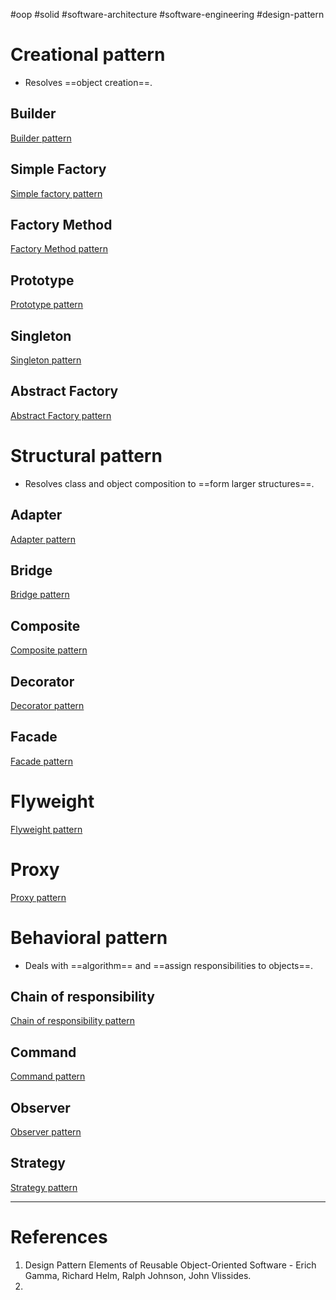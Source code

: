 #oop #solid #software-architecture #software-engineering #design-pattern 

# Creational pattern
- Resolves ==object creation==.
## Builder
[Builder pattern](Builder%20pattern.md)

## Simple Factory
[Simple factory pattern](Simple%20factory%20pattern.md)

## Factory Method
[Factory Method pattern](Factory%20Method%20pattern.md)

## Prototype
[Prototype pattern](Prototype%20pattern.md)

## Singleton
[Singleton pattern](Singleton%20pattern.md)

## Abstract Factory
[Abstract Factory pattern](Abstract%20Factory%20pattern.md)

# Structural pattern
- Resolves class and object composition to ==form larger structures==.
## Adapter
[Adapter pattern](Adapter%20pattern.md)

## Bridge
[Bridge pattern](Bridge%20pattern.md)

## Composite
[Composite pattern](Composite%20pattern.md)

## Decorator
[Decorator pattern](Decorator%20pattern.md)

## Facade
[Facade pattern](Facade%20pattern.md)

# Flyweight
[Flyweight pattern](Flyweight%20pattern.md)
# Proxy
[Proxy pattern](Proxy%20pattern.md)

# Behavioral pattern
- Deals with ==algorithm== and ==assign responsibilities to objects==.
## Chain of responsibility
[Chain of responsibility pattern](Chain%20of%20responsibility%20pattern.md)
## Command
[Command pattern](Command%20pattern.md)
## Observer
[Observer pattern](Observer%20pattern.md)
## Strategy
[Strategy pattern](Strategy%20pattern.md)

---
# References
1. Design Pattern Elements of Reusable Object-Oriented Software - Erich Gamma, Richard Helm, Ralph Johnson, John Vlissides.
2. 







